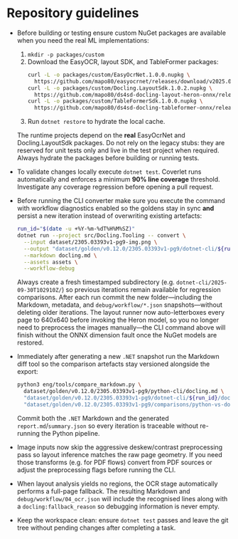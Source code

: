 # Repository guidelines

- Before building or testing ensure custom NuGet packages are available when you need the real ML implementations:
  1. `mkdir -p packages/custom`
  2. Download the EasyOCR, layout SDK, and TableFormer packages:
     ```bash
     curl -L -o packages/custom/EasyOcrNet.1.0.0.nupkg \
       https://github.com/mapo80/easyocrnet/releases/download/v2025.09.19/EasyOcrNet.1.0.0.nupkg
     curl -L -o packages/custom/Docling.LayoutSdk.1.0.2.nupkg \
       https://github.com/mapo80/ds4sd-docling-layout-heron-onnx/releases/download/models-2025-09-19/Docling.LayoutSdk.1.0.2.nupkg
     curl -L -o packages/custom/TableFormerSdk.1.0.0.nupkg \
       https://github.com/mapo80/ds4sd-docling-tableformer-onnx/releases/download/v1.0.0/TableFormerSdk.1.0.0.nupkg
     ```
  3. Run `dotnet restore` to hydrate the local cache.

  The runtime projects depend on the **real** EasyOcrNet and Docling.LayoutSdk packages. Do not rely on the legacy stubs: they are reserved for unit tests only and live in the test project when required. Always hydrate the packages before building or running tests.

- To validate changes locally execute `dotnet test`. Coverlet runs automatically and enforces a minimum **90% line coverage** threshold. Investigate any coverage regression before opening a pull request.

- Before running the CLI converter make sure you execute the command with workflow diagnostics enabled so the goldens stay in sync **and** persist a new iteration instead of overwriting existing artefacts:

  ```bash
  run_id="$(date -u +%Y-%m-%dT%H%M%SZ)"
  dotnet run --project src/Docling.Tooling -- convert \
    --input dataset/2305.03393v1-pg9-img.png \
    --output "dataset/golden/v0.12.0/2305.03393v1-pg9/dotnet-cli/${run_id}" \
    --markdown docling.md \
    --assets assets \
    --workflow-debug
  ```

  Always create a fresh timestamped subdirectory (e.g. `dotnet-cli/2025-09-30T102910Z/`) so previous iterations remain available for regression comparisons. After each run commit the new folder—including the Markdown, metadata, and `debug/workflow/*.json` snapshots—without deleting older iterations. The layout runner now auto-letterboxes every page to 640x640 before invoking the Heron model, so you no longer need to preprocess the images manually—the CLI command above will finish without the ONNX dimension fault once the NuGet models are restored.

- Immediately after generating a new `.NET` snapshot run the Markdown diff tool so the comparison artefacts stay versioned alongside the export:

  ```bash
  python3 eng/tools/compare_markdown.py \
    dataset/golden/v0.12.0/2305.03393v1-pg9/python-cli/docling.md \
    "dataset/golden/v0.12.0/2305.03393v1-pg9/dotnet-cli/${run_id}/docling.md" \
    "dataset/golden/v0.12.0/2305.03393v1-pg9/comparisons/python-vs-dotnet/${run_id}"
  ```

  Commit both the `.NET` Markdown and the generated `report.md`/`summary.json` so every iteration is traceable without re-running the Python pipeline.

- Image inputs now skip the aggressive deskew/contrast preprocessing pass so layout inference matches the raw page geometry. If you need those transforms (e.g. for PDF flows) convert from PDF sources or adjust the preprocessing flags before running the CLI.

- When layout analysis yields no regions, the OCR stage automatically performs a full-page fallback. The resulting Markdown and `debug/workflow/04_ocr.json` will include the recognised lines along with a `docling:fallback_reason` so debugging information is never empty.

- Keep the workspace clean: ensure `dotnet test` passes and leave the git tree without pending changes after completing a task.
